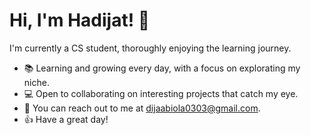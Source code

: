 # Hi, I'm Hadijat! 👋

I'm currently a CS student, thoroughly enjoying the learning journey.

- 📚 Learning and growing every day, with a focus on explorating my niche.
- 💻 Open to collaborating on interesting projects that catch my eye.
- 📧 You can reach out to me at dijaabiola0303@gmail.com.
- 👍 Have a great day!


